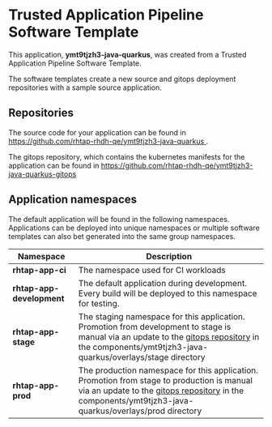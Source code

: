 # Trusted Application Pipeline Software Template

This application, **ymt9tjzh3-java-quarkus**, was created from a Trusted Application Pipeline Software Template.

The software templates create a new source and gitops deployment repositories with a sample source application. 

## Repositories

The source code for your application can be found in [https://github.com/rhtap-rhdh-qe/ymt9tjzh3-java-quarkus ](https://github.com/rhtap-rhdh-qe/ymt9tjzh3-java-quarkus ).
 
The gitops repository, which contains the kubernetes manifests for the application can be found in 
[https://github.com/rhtap-rhdh-qe/ymt9tjzh3-java-quarkus-gitops ](https://github.com/rhtap-rhdh-qe/ymt9tjzh3-java-quarkus-gitops ) 

## Application namespaces 

The default application will be found in the following namespaces. Applications can be deployed into unique namespaces or multiple software templates can also bet generated into the same group namespaces.  

|  Namespace   |  Description   |  
| -------- | -------- |
| **rhtap-app-ci** | The namespace used for CI workloads |
| **rhtap-app-development** | The default application during development. Every build will be deployed to this namespace for testing. |
| **rhtap-app-stage** | The staging namespace for this application. Promotion from development to stage is manual via an update to the [gitops repository](https://github.com/rhtap-rhdh-qe/ymt9tjzh3-java-quarkus-gitops ) in the components/ymt9tjzh3-java-quarkus/overlays/stage directory |
| **rhtap-app-prod** | The production namespace for this application. Promotion from stage to production is manual via an update to the [gitops repository](https://github.com/rhtap-rhdh-qe/ymt9tjzh3-java-quarkus-gitops ) in the components/ymt9tjzh3-java-quarkus/overlays/prod directory |